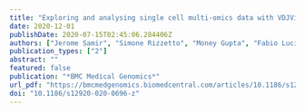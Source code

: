 ```yaml
---
title: "Exploring and analysing single cell multi-omics data with VDJView"
date: 2020-12-01
publishDate: 2020-07-15T02:45:06.284406Z
authors: ["Jerome Samir", "Simone Rizzetto", "Money Gupta", "Fabio Luciani"]
publication_types: ["2"]
abstract: ""
featured: false
publication: "*BMC Medical Genomics*"
url_pdf: "https://bmcmedgenomics.biomedcentral.com/articles/10.1186/s12920-020-0696-z"
doi: "10.1186/s12920-020-0696-z"
---
```


